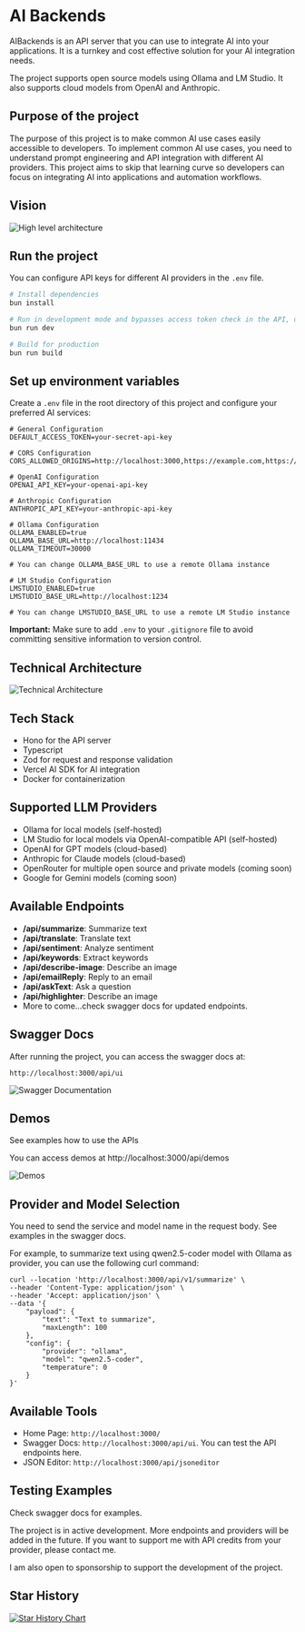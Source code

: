 # AI Backends

AIBackends is an API server that you can use to integrate AI into your applications. It is a turnkey and cost effective solution for your AI integration needs. 

The project supports open source models using Ollama and LM Studio. It also supports cloud models from OpenAI and Anthropic.

## Purpose of the project

The purpose of this project is to make common AI use cases easily accessible to developers. To implement common AI use cases, you need to understand prompt engineering and API integration with different AI providers. This project aims to skip that learning curve so developers can focus on integrating AI into applications and automation workflows.

## Vision

![High level architecture](images/ai-backend-diagram.png)

## Run the project

You can configure API keys for different AI providers in the `.env` file.

```bash
# Install dependencies
bun install

# Run in development mode and bypasses access token check in the API, do run using this command in production. Always use production when deploying so access token is required. NODE_ENV=development is set in package.json when you run in development mode.
bun run dev

# Build for production
bun run build
```

## Set up environment variables

Create a `.env` file in the root directory of this project and configure your preferred AI services:

```env
# General Configuration
DEFAULT_ACCESS_TOKEN=your-secret-api-key

# CORS Configuration
CORS_ALLOWED_ORIGINS=http://localhost:3000,https://example.com,https://*.example.com

# OpenAI Configuration
OPENAI_API_KEY=your-openai-api-key

# Anthropic Configuration
ANTHROPIC_API_KEY=your-anthropic-api-key

# Ollama Configuration
OLLAMA_ENABLED=true
OLLAMA_BASE_URL=http://localhost:11434
OLLAMA_TIMEOUT=30000

# You can change OLLAMA_BASE_URL to use a remote Ollama instance
 
# LM Studio Configuration 
LMSTUDIO_ENABLED=true
LMSTUDIO_BASE_URL=http://localhost:1234

# You can change LMSTUDIO_BASE_URL to use a remote LM Studio instance
```

**Important:** Make sure to add `.env` to your `.gitignore` file to avoid committing sensitive information to version control.

## Technical Architecture

![Technical Architecture](images/aibackends-architecture.png)


## Tech Stack

- Hono for the API server
- Typescript
- Zod for request and response validation
- Vercel AI SDK for AI integration
- Docker for containerization

## Supported LLM Providers

- Ollama for local models (self-hosted)
- LM Studio for local models via OpenAI-compatible API (self-hosted)
- OpenAI for GPT models (cloud-based)
- Anthropic for Claude models (cloud-based)
- OpenRouter for multiple open source and private models (coming soon)
- Google for Gemini models (coming soon)

## Available Endpoints

- **/api/summarize**: Summarize text
- **/api/translate**: Translate text
- **/api/sentiment**: Analyze sentiment
- **/api/keywords**: Extract keywords
- **/api/describe-image**: Describe an image
- **/api/emailReply**: Reply to an email
- **/api/askText**: Ask a question
- **/api/highlighter**: Describe an image
- More to come...check swagger docs for updated endpoints.

## Swagger Docs

After running the project, you can access the swagger docs at:

`http://localhost:3000/api/ui`

![Swagger Documentation](images/swagger.png)


## Demos

See examples how to use the APIs

You can access demos at http://localhost:3000/api/demos

![Demos](images/aibackends-demo-page.png)


## Provider and Model Selection
You need to send the service and model name in the request body. See examples in the swagger docs.

For example, to summarize text using qwen2.5-coder model with Ollama as provider, you can use the following curl command:

```curl
curl --location 'http://localhost:3000/api/v1/summarize' \
--header 'Content-Type: application/json' \
--header 'Accept: application/json' \
--data '{
    "payload": {
        "text": "Text to summarize",
        "maxLength": 100
    },
    "config": {
        "provider": "ollama",
        "model": "qwen2.5-coder",
        "temperature": 0
    }
}'
```

## Available Tools
- Home Page: `http://localhost:3000/`
- Swagger Docs: `http://localhost:3000/api/ui`. You can test the API endpoints here.
- JSON Editor: `http://localhost:3000/api/jsoneditor`

## Testing Examples

Check swagger docs for examples.

The project is in active development. More endpoints and providers will be added in the future. If you want to support me with API credits from your provider, please contact me.

I am also open to sponsorship to support the development of the project.

## Star History

[![Star History Chart](https://api.star-history.com/svg?repos=donvito/ai-backends&type=Date)](https://www.star-history.com/#donvito/ai-backends&Date)
